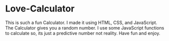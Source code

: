 # Love-Calculator
This is such a fun Calculator. I made it using HTML, CSS, and JavaScript. The Calculator gives you a random number. I use some JavaScript functions to calculate so, its just a predictive number not reality. Have fun  and enjoy.
